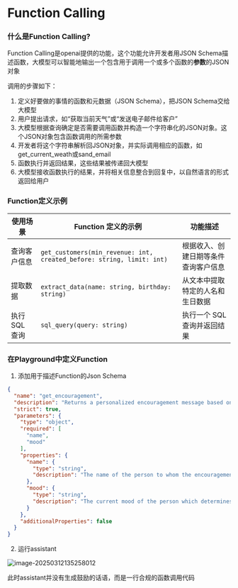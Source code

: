 # Function Calling
### 什么是Function Calling?
Function Calling是openai提供的功能，这个功能允许开发者用JSON Schema描述函数，大模型可以智能地输出一个包含用于调用一个或多个函数的**参数**的JSON对象

调用的步骤如下：
1. 定义好要做的事情的函数和元数据（JSON Schema），把JSON Schema交给大模型
2. 用户提出请求，如“获取当前天气”或“发送电子邮件给客户”
3. 大模型根据查询确定是否需要调用函数并构造一个字符串化的JSON对象。这个JSON对象包含函数调用的所需参数
4. 开发者将这个字符串解析回JSON对象，并实际调用相应的函数，如get_current_weath或sand_email
5. 函数执行并返回结果，这些结果被传递回大模型
6. 大模型接收函数执行的结果，并将相关信息整合到回复中，以自然语言的形式返回给用户

### Function定义示例
| 使用场景       | Function 定义的示例                          | 功能描述                           |
| -------------- | -------------------------------------------- | ---------------------------------- |
| 查询客户信息   | `get_customers(min_revenue: int, created_before: string, limit: int)` | 根据收入、创建日期等条件查询客户信息 |
| 提取数据       | `extract_data(name: string, birthday: string)`  | 从文本中提取特定的人名和生日数据   |
| 执行 SQL 查询  | `sql_query(query: string)`                     | 执行一个 SQL 查询并返回结果         |

### 在Playground中定义Function

1. 添加用于描述Function的Json Schema

```json
{
  "name": "get_encouragement",
  "description": "Returns a personalized encouragement message based on the user's name and mood",
  "strict": true,
  "parameters": {
    "type": "object",
    "required": [
      "name",
      "mood"
    ],
    "properties": {
      "name": {
        "type": "string",
        "description": "The name of the person to whom the encouragement is addressed"
      },
      "mood": {
        "type": "string",
        "description": "The current mood of the person which determines the type of encouragement message"
      }
    },
    "additionalProperties": false
  }
}
```

2. 运行assistant

![image-20250312135258012](./../../../markDownNotes/markdownPics/image-20250312135258012.png)

此时assistant并没有生成鼓励的话语，而是一行合规的函数调用代码